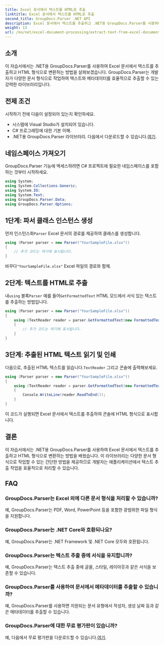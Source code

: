 ```yaml
---
title: Excel 문서에서 텍스트를 HTML로 추출
linktitle: Excel 문서에서 텍스트를 HTML로 추출
second_title: GroupDocs.Parser .NET API
description: Excel 문서에서 텍스트를 추출하고 .NET용 GroupDocs.Parser를 사용하여 HTML로 변환하는 방법을 알아보세요.
weight: 13
url: /ko/net/excel-document-processing/extract-text-from-excel-document-as-html/
---
```

## 소개
이 자습서에서는 .NET용 GroupDocs.Parser를 사용하여 Excel 문서에서 텍스트를 추출하고 HTML 형식으로 변환하는 방법을 살펴보겠습니다. GroupDocs.Parser는 개발자가 다양한 문서 형식으로 작업하여 텍스트와 메타데이터를 효율적으로 추출할 수 있는 강력한 라이브러리입니다.
## 전제 조건
시작하기 전에 다음이 설정되어 있는지 확인하세요.
- 시스템에 Visual Studio가 설치되어 있습니다.
- C# 프로그래밍에 대한 기본 이해.
-  .NET용 GroupDocs.Parser 라이브러리. 다음에서 다운로드할 수 있습니다.[여기](https://releases.groupdocs.com/parser/net/).
## 네임스페이스 가져오기
GroupDocs.Parser 기능에 액세스하려면 C# 프로젝트에 필요한 네임스페이스를 포함하는 것부터 시작하세요.
```csharp
using System;
using System.Collections.Generic;
using System.IO;
using System.Text;
using GroupDocs.Parser.Data;
using GroupDocs.Parser.Options;
```
## 1단계: 파서 클래스 인스턴스 생성
 먼저 인스턴스화`Parser` Excel 문서의 경로를 제공하여 클래스를 생성합니다.
```csharp
using (Parser parser = new Parser("YourSampleFile.xlsx"))
{
    // 추가 코드는 여기에 표시됩니다.
}
```
 바꾸다`"YourSampleFile.xlsx"` Excel 파일의 경로와 함께.
## 2단계: 텍스트를 HTML로 추출
 내`using` 블록`Parser` 예를 들어`GetFormattedText` HTML 모드에서 서식 있는 텍스트를 추출하는 방법입니다.
```csharp
using (Parser parser = new Parser("YourSampleFile.xlsx"))
{
    using (TextReader reader = parser.GetFormattedText(new FormattedTextOptions(FormattedTextMode.Html)))
    {
        // 추가 코드는 여기에 표시됩니다.
    }
}
```
## 3단계: 추출된 HTML 텍스트 읽기 및 인쇄
 다음으로, 추출된 HTML 텍스트를 읽습니다.`TextReader` 그리고 콘솔에 출력해보세요.
```csharp
using (Parser parser = new Parser("YourSampleFile.xlsx"))
{
    using (TextReader reader = parser.GetFormattedText(new FormattedTextOptions(FormattedTextMode.Html)))
    {
        Console.WriteLine(reader.ReadToEnd());
    }
}
```
이 코드가 실행되면 Excel 문서에서 텍스트를 추출하여 콘솔에 HTML 형식으로 표시합니다.
## 결론
이 자습서에서는 .NET용 GroupDocs.Parser를 사용하여 Excel 문서에서 텍스트를 추출하고 HTML 형식으로 변환하는 방법을 배웠습니다. 이 라이브러리는 다양한 문서 형식으로 작업할 수 있는 간단한 방법을 제공하므로 개발자는 애플리케이션에서 텍스트 추출 작업을 효율적으로 처리할 수 있습니다.

## FAQ
### GroupDocs.Parser는 Excel 외에 다른 문서 형식을 처리할 수 있습니까?
예, GroupDocs.Parser는 PDF, Word, PowerPoint 등을 포함한 광범위한 파일 형식을 지원합니다.
### GroupDocs.Parser는 .NET Core와 호환되나요?
예, GroupDocs.Parser는 .NET Framework 및 .NET Core 모두와 호환됩니다.
### GroupDocs.Parser는 텍스트 추출 중에 서식을 유지합니까?
예, GroupDocs.Parser는 텍스트 추출 중에 글꼴, 스타일, 레이아웃과 같은 서식을 보존할 수 있습니다.
### GroupDocs.Parser를 사용하여 문서에서 메타데이터를 추출할 수 있습니까?
예, GroupDocs.Parser를 사용하면 지원되는 문서 유형에서 작성자, 생성 날짜 등과 같은 메타데이터를 추출할 수 있습니다.
### GroupDocs.Parser에 대한 무료 평가판이 있습니까?
 예, 다음에서 무료 평가판을 다운로드할 수 있습니다.[여기](https://releases.groupdocs.com/).